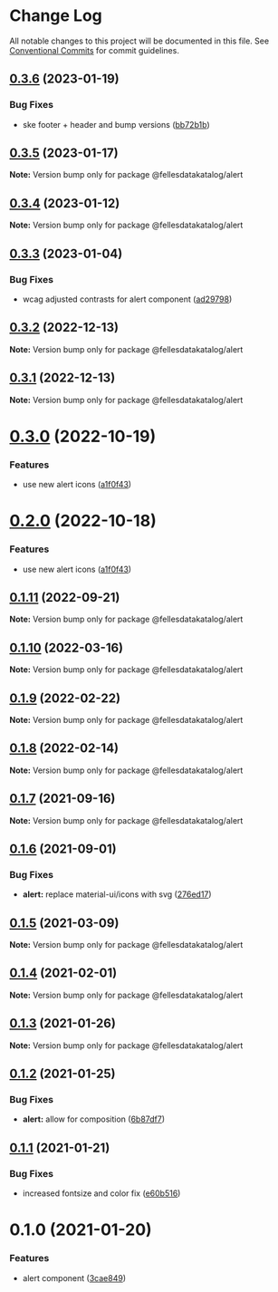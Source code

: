 # Change Log

All notable changes to this project will be documented in this file.
See [Conventional Commits](https://conventionalcommits.org) for commit guidelines.

## [0.3.6](https://github.com/fellesdatakatalog/fdk-kit/compare/@fellesdatakatalog/alert@0.3.5...@fellesdatakatalog/alert@0.3.6) (2023-01-19)


### Bug Fixes

* ske footer + header and bump versions ([bb72b1b](https://github.com/fellesdatakatalog/fdk-kit/commit/bb72b1b84f8552d620fc4f41f887f06899310c7c))





## [0.3.5](https://github.com/fellesdatakatalog/fdk-kit/compare/@fellesdatakatalog/alert@0.3.4...@fellesdatakatalog/alert@0.3.5) (2023-01-17)

**Note:** Version bump only for package @fellesdatakatalog/alert





## [0.3.4](https://github.com/fellesdatakatalog/fdk-kit/compare/@fellesdatakatalog/alert@0.3.3...@fellesdatakatalog/alert@0.3.4) (2023-01-12)

**Note:** Version bump only for package @fellesdatakatalog/alert





## [0.3.3](https://github.com/fellesdatakatalog/fdk-kit/compare/@fellesdatakatalog/alert@0.3.2...@fellesdatakatalog/alert@0.3.3) (2023-01-04)


### Bug Fixes

* wcag adjusted contrasts for alert component ([ad29798](https://github.com/fellesdatakatalog/fdk-kit/commit/ad297983b7865d502f38cc41ef222c1082ceda41))





## [0.3.2](https://github.com/fellesdatakatalog/fdk-kit/compare/@fellesdatakatalog/alert@0.3.1...@fellesdatakatalog/alert@0.3.2) (2022-12-13)

**Note:** Version bump only for package @fellesdatakatalog/alert





## [0.3.1](https://github.com/fellesdatakatalog/fdk-kit/compare/@fellesdatakatalog/alert@0.3.0...@fellesdatakatalog/alert@0.3.1) (2022-12-13)

**Note:** Version bump only for package @fellesdatakatalog/alert





# [0.3.0](https://github.com/fellesdatakatalog/fdk-kit/compare/@fellesdatakatalog/alert@0.1.11...@fellesdatakatalog/alert@0.3.0) (2022-10-19)


### Features

* use new alert icons ([a1f0f43](https://github.com/fellesdatakatalog/fdk-kit/commit/a1f0f43ca946e99807adfe15941fa3c8d461871a))





# [0.2.0](https://github.com/fellesdatakatalog/fdk-kit/compare/@fellesdatakatalog/alert@0.1.11...@fellesdatakatalog/alert@0.2.0) (2022-10-18)


### Features

* use new alert icons ([a1f0f43](https://github.com/fellesdatakatalog/fdk-kit/commit/a1f0f43ca946e99807adfe15941fa3c8d461871a))





## [0.1.11](https://github.com/fellesdatakatalog/fdk-kit/compare/@fellesdatakatalog/alert@0.1.10...@fellesdatakatalog/alert@0.1.11) (2022-09-21)

**Note:** Version bump only for package @fellesdatakatalog/alert





## [0.1.10](https://github.com/fellesdatakatalog/fdk-kit/compare/@fellesdatakatalog/alert@0.1.9...@fellesdatakatalog/alert@0.1.10) (2022-03-16)

**Note:** Version bump only for package @fellesdatakatalog/alert





## [0.1.9](https://github.com/fellesdatakatalog/fdk-kit/compare/@fellesdatakatalog/alert@0.1.8...@fellesdatakatalog/alert@0.1.9) (2022-02-22)

**Note:** Version bump only for package @fellesdatakatalog/alert





## [0.1.8](https://github.com/fellesdatakatalog/fdk-kit/compare/@fellesdatakatalog/alert@0.1.7...@fellesdatakatalog/alert@0.1.8) (2022-02-14)

**Note:** Version bump only for package @fellesdatakatalog/alert





## [0.1.7](https://github.com/fellesdatakatalog/fdk-kit/compare/@fellesdatakatalog/alert@0.1.6...@fellesdatakatalog/alert@0.1.7) (2021-09-16)

**Note:** Version bump only for package @fellesdatakatalog/alert





## [0.1.6](https://github.com/fellesdatakatalog/fdk-kit/compare/@fellesdatakatalog/alert@0.1.5...@fellesdatakatalog/alert@0.1.6) (2021-09-01)


### Bug Fixes

* **alert:** replace material-ui/icons with svg ([276ed17](https://github.com/fellesdatakatalog/fdk-kit/commit/276ed17fb9aa8eeb34fa8e004e1e0aa1d2477905))





## [0.1.5](https://github.com/fellesdatakatalog/fdk-kit/compare/@fellesdatakatalog/alert@0.1.4...@fellesdatakatalog/alert@0.1.5) (2021-03-09)

**Note:** Version bump only for package @fellesdatakatalog/alert





## [0.1.4](https://github.com/fellesdatakatalog/fdk-kit/compare/@fellesdatakatalog/alert@0.1.3...@fellesdatakatalog/alert@0.1.4) (2021-02-01)

**Note:** Version bump only for package @fellesdatakatalog/alert






## [0.1.3](https://github.com/fellesdatakatalog/fdk-kit/compare/@fellesdatakatalog/alert@0.1.2...@fellesdatakatalog/alert@0.1.3) (2021-01-26)

**Note:** Version bump only for package @fellesdatakatalog/alert






## [0.1.2](https://github.com/fellesdatakatalog/fdk-kit/compare/@fellesdatakatalog/alert@0.1.1...@fellesdatakatalog/alert@0.1.2) (2021-01-25)


### Bug Fixes

* **alert:** allow for composition ([6b87df7](https://github.com/fellesdatakatalog/fdk-kit/commit/6b87df7c255547349de01bba86bb811856e3d041))





## [0.1.1](https://github.com/fellesdatakatalog/fdk-kit/compare/@fellesdatakatalog/alert@0.1.0...@fellesdatakatalog/alert@0.1.1) (2021-01-21)


### Bug Fixes

* increased fontsize and color fix ([e60b516](https://github.com/fellesdatakatalog/fdk-kit/commit/e60b51659f6c70e471b46d1c9a3f78d2d10e1b65))






# 0.1.0 (2021-01-20)


### Features

* alert component ([3cae849](https://github.com/fellesdatakatalog/fdk-kit/commit/3cae8491adf21589dd1aaac7454e9da7a7812fd3))
